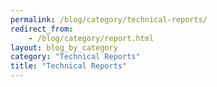 ```yaml
---
permalink: /blog/category/technical-reports/
redirect_from:
    - /blog/category/report.html
layout: blog_by_category
category: "Technical Reports"
title: "Technical Reports"
---
```

